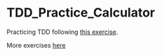 # TDD_Practice_Calculator
Practicing TDD following [this exercise](https://osherove.com/tdd-kata-1/).

More exercises [here](https://medium.com/@marlenac/learning-tdd-with-katas-3f499cb9c492)
